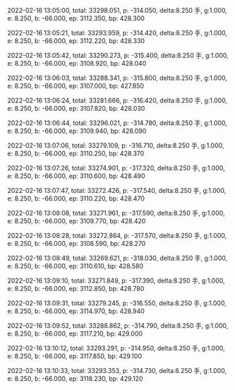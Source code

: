 2022-02-16 13:05:00, total: 33298.051, p: -314.050, delta:8.250 手, g:1.000, e: 8.250, b: -66.000, ep: 3112.350, bp: 428.300

2022-02-16 13:05:21, total: 33293.959, p: -314.420, delta:8.250 手, g:1.000, e: 8.250, b: -66.000, ep: 3112.220, bp: 428.330

2022-02-16 13:05:42, total: 33290.273, p: -315.400, delta:8.250 手, g:1.000, e: 8.250, b: -66.000, ep: 3108.920, bp: 428.040

2022-02-16 13:06:03, total: 33288.341, p: -315.800, delta:8.250 手, g:1.000, e: 8.250, b: -66.000, ep: 3107.000, bp: 427.850

2022-02-16 13:06:24, total: 33281.666, p: -316.420, delta:8.250 手, g:1.000, e: 8.250, b: -66.000, ep: 3107.820, bp: 428.030

2022-02-16 13:06:44, total: 33296.021, p: -314.780, delta:8.250 手, g:1.000, e: 8.250, b: -66.000, ep: 3109.940, bp: 428.090

2022-02-16 13:07:06, total: 33279.109, p: -316.710, delta:8.250 手, g:1.000, e: 8.250, b: -66.000, ep: 3110.250, bp: 428.370

2022-02-16 13:07:26, total: 33274.901, p: -317.320, delta:8.250 手, g:1.000, e: 8.250, b: -66.000, ep: 3110.600, bp: 428.490

2022-02-16 13:07:47, total: 33272.426, p: -317.540, delta:8.250 手, g:1.000, e: 8.250, b: -66.000, ep: 3110.220, bp: 428.470

2022-02-16 13:08:08, total: 33271.961, p: -317.590, delta:8.250 手, g:1.000, e: 8.250, b: -66.000, ep: 3109.770, bp: 428.420

2022-02-16 13:08:28, total: 33272.864, p: -317.570, delta:8.250 手, g:1.000, e: 8.250, b: -66.000, ep: 3108.590, bp: 428.270

2022-02-16 13:08:49, total: 33269.621, p: -318.030, delta:8.250 手, g:1.000, e: 8.250, b: -66.000, ep: 3110.610, bp: 428.580

2022-02-16 13:09:10, total: 33271.849, p: -317.390, delta:8.250 手, g:1.000, e: 8.250, b: -66.000, ep: 3112.850, bp: 428.780

2022-02-16 13:09:31, total: 33279.245, p: -316.550, delta:8.250 手, g:1.000, e: 8.250, b: -66.000, ep: 3114.970, bp: 428.940

2022-02-16 13:09:52, total: 33288.862, p: -314.790, delta:8.250 手, g:1.000, e: 8.250, b: -66.000, ep: 3117.210, bp: 429.000

2022-02-16 13:10:12, total: 33293.291, p: -314.950, delta:8.250 手, g:1.000, e: 8.250, b: -66.000, ep: 3117.850, bp: 429.100

2022-02-16 13:10:33, total: 33293.353, p: -314.730, delta:8.250 手, g:1.000, e: 8.250, b: -66.000, ep: 3118.230, bp: 429.120
